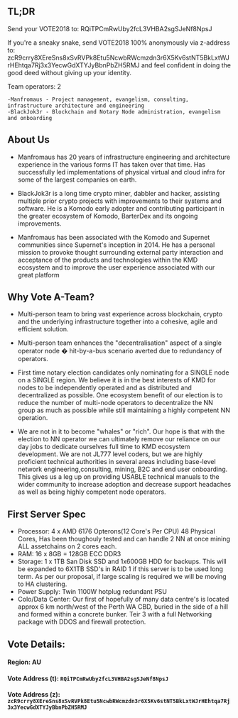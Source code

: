 ## TL;DR
Send your VOTE2018 to: RQiTPCmRwUby2fcL3VHBA2sgSJeNf8NpsJ

If you're a sneaky snake, send VOTE2018 100% anonymously via z-address to: zcR9crry8XEreSns8xSvRVPk8Etu5NcwbRWcmzdn3r6X5Kv6stNT5BkLxtWJrHEhtqa7Rj3x3YecwGdXTYJyBbnPbZH5RMJ and feel confident in doing the good deed without giving up your identity.

Team operators: 2

	-Manfromaus - Project management, evangelism, consulting, infrastructure architecture and engineering
	-BlackJok3r - Blockchain and Notary Node administration, evangelism and onboarding

## About Us

- Manfromaus has 20 years of infrastructure engineering and architecture experience in the various forms IT has taken over that time. Has successfully led implementations of physical virtual and cloud infra for some of the largest companies on earth.

- BlackJok3r is a long time crypto miner, dabbler and hacker, assisting multiple prior crypto projects with improvements to their systems and software. He is a Komodo early adopter and contributing participant in the greater ecosystem of Komodo, BarterDex and its ongoing improvements.

- Manfromaus has been associated with the Komodo and Supernet communities since Supernet's inception in 2014. He has a personal mission to provoke thought surrounding external party interaction and acceptance of the products and technologies within the KMD ecosystem and to improve the user experience associated with our great platform


## Why Vote A-Team?

- Multi-person team to bring vast experience across blockchain, crypto and the underlying infrastructure together into a cohesive, agile and efficient solution.

- Multi-person team enhances the "decentralisation" aspect of a single operator node � hit-by-a-bus scenario averted due to redundancy of operators.

- First time notary election candidates only nominating for a SINGLE node on a SINGLE region. We believe it is in the best interests of KMD for nodes to be independently operated and as distributed and decentralized as possible. One ecosystem benefit of our election is to reduce the number of multi-node operators to decentralize the NN group as much as possible while still maintaining a highly competent NN operation.

- We are not in it to become "whales" or "rich". Our hope is that with the election to NN operator we can ultimately remove our reliance on our day jobs to dedicate ourselves full time to KMD ecosystem development. We are not JL777 level coders, but we are highly proficient technical authorities in several areas including base-level network engineering,consulting, mining, B2C and end user onboarding. This gives us a leg up on providing USABLE technical manuals to the wider community to increase adoption and decrease support headaches as well as being highly competent node operators.


## First Server Spec

- Processor: 4 x AMD 6176 Opterons(12 Core's Per CPU) 48 Physical Cores, Has been thoughouly tested and can handle 2 NN at once mining ALL assetchains on 2 cores each.
- RAM: 16 x 8GB = 128GB ECC DDR3
- Storage: 1 x 1TB San Disk SSD and 1x600GB HDD for backups. This will be expanded to 6X1TB SSD's in RAID 1 if this server is to be used long term. As per our proposal, if large scaling is required we will be moving to HA clustering.
- Power Supply: Twin 1100W hotplug redundant PSU
- Colo/Data Center: Our first of hopefully of many data centre's is located approx 6 km north/west of the Perth WA CBD, buried in the side of a hill and formed within a concrete bunker. Teir 3 with a full Networking package with DDOS and firewall protection.

## Vote Details:

#### Region: AU
#### Vote Address (t): `RQiTPCmRwUby2fcL3VHBA2sgSJeNf8NpsJ`
#### Vote Address (z): `zcR9crry8XEreSns8xSvRVPk8Etu5NcwbRWcmzdn3r6X5Kv6stNT5BkLxtWJrHEhtqa7Rj3x3YecwGdXTYJyBbnPbZH5RMJ`
